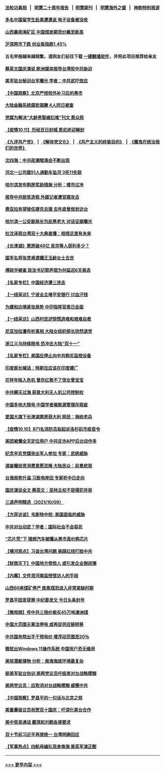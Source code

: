 #### [法轮功真相](https://github.com/gfw-breaker/truth/blob/master/README.md?t=0) &nbsp;&nbsp;|&nbsp;&nbsp; [明慧二十周年报告](https://github.com/gfw-breaker/mh-reports/blob/master/README.md?t=0) &nbsp;&nbsp;|&nbsp;&nbsp;[明慧期刊](https://github.com/gfw-breaker/mh-qikan) &nbsp;&nbsp;|&nbsp;&nbsp; [明慧海外之窗](https://github.com/gfw-breaker/mh-news/blob/master/README.md?t=0) &nbsp;&nbsp;|&nbsp;&nbsp; [神韵特别报道](https://github.com/gfw-breaker/mh-news/blob/master/shenyun.md?t=0)
#### [多名中国留学生赴美遭遣返 电子设备被没收](../pages/nsc413/n13296698.md?t=10112051) 
#### [山西暴雨淹矿区 中国煤炭期货价飙至新高](../pages/nsc413/n13296580.md?t=10112051) 
#### [沪深两市下跌 创业板指跌1.45%](../pages/nsc413/n13296423.md?t=10112051) 
#### 五毛举报越来越频繁，请网友们前往下载 [一键翻墙软件](https://github.com/gfw-breaker/ssr-accounts)，并将此项目推荐给亲友
#### [蔡英文国庆演说 欧洲媒体报导台湾拒中共胁迫](../pages/nsc413/n13296609.md?t=10112051) 
#### [美军驻台秘训台军曝光 学者：中共武吓效应](../pages/nsc413/n13296398.md?t=10112051) 
#### [【中国观察】北京严控校外补习后的黑市](../pages/nsc413/n13296595.md?t=10112051) 
#### [大陆金融系统腐败猖獗 4人同日被查](../pages/nsc413/n13296341.md?t=10112051) 
#### [党媒为解决“大龄男娶媳妇难”刊文 惹众怒](../pages/nsc413/n13296532.md?t=10112051) 
#### [【疫情10.11】历经百日封城 悉尼终迎解封](../pages/nsc413/n13296386.md?t=10112051) 
#### [《九评共产党》](https://github.com/begood0513/9ping.md/blob/master/README.md) &nbsp;|&nbsp; [《解体党文化》](../../../../jtdwh.md/blob/master/README.md)  &nbsp;|&nbsp; [《共产主义的终极目的》](../../../../gczydzjmd.md/blob/master/README.md) &nbsp;|&nbsp; [《魔鬼在统治我们的世界》](../../../../mgztzwmdsj.md/blob/master/README.md) 
#### [沈四海：中共政潮暗涌会不断出现](../pages/nsc413/n13296332.md?t=10112051) 
#### [河北一公司载51人通勤车坠河 3死11失联](../pages/nsc413/n13296118.md?t=10112051) 
#### [哈尔滨发布购房奖励措施 分析：楼市过冷](../pages/nsc413/n13295573.md?t=10112051) 
#### [报导中共脱贫造假 外媒记者遭官媒攻击](../pages/nsc413/n13295927.md?t=10112051) 
#### [费亚拉有望接任捷克总理 去年底曾规划访台](../pages/nsc413/n13295977.md?t=10112051) 
#### [哈尔滨一公安副局长包庇黑老大 对话证据曝光](../pages/nsc413/n13295409.md?t=10112051) 
#### [杜汶泽观台湾双十大典直播：相信这里有未来](../pages/nsc413/n13295303.md?t=10112051) 
#### [《长津湖》票房破40亿 吴京等人获利多少？](../pages/nsc413/n13295394.md?t=10112051) 
#### [国军名将张灵甫遗孀王玉龄女士去世](../pages/nsc413/n13295300.md?t=10112051) 
#### [傅政华被查 政法书记郭声琨为何延迟6天表态](../pages/nsc413/n13295227.md?t=10112051) 
#### [【名家专栏】中国经济遭三连击](../pages/nsc413/n13294821.md?t=10112051) 
#### [【一线采访】宁波业主堵平安银行 讨血汗钱](../pages/nsc413/n13295215.md?t=10112051) 
#### [为缓和边境紧张局势 中印指挥官周日会面](../pages/nsc413/n13295207.md?t=10112051) 
#### [【一线采访】山西村民述惊慌逃难和艰难自救](../pages/nsc413/n13295127.md?t=10112051) 
#### [尼亚加拉瀑布听真相 大陆女组织部长欣然退党](../pages/nsc413/n13288962.md?t=10112051) 
#### [浙江义乌持续限电 恐冲击大陆“双十一”](../pages/nsc413/n13294983.md?t=10112051) 
#### [【名家专栏】美国应停止向中共购买监控设备](../pages/nsc413/n13294833.md?t=10112051) 
#### [印度部长喊话：特斯拉应该在印度建厂](../pages/nsc413/n13294819.md?t=10112051) 
#### [花样年陷入危机 曾庆红救不了侄女曾宝宝](../pages/nsc413/n13292612.md?t=10112051) 
#### [中共瞒天过海 获意大利无人机公司控制权](../pages/nsc413/n13289352.md?t=10112051) 
#### [中国多地大限电 中国学者揭能源管理存瑕疵](../pages/nsc413/n13294614.md?t=10112051) 
#### [爱国大旗下长津湖票房获大利 网民：捐给老兵](../pages/nsc413/n13294437.md?t=10112051) 
#### [【疫情10.10】871名消防员拟起诉洛杉矶市疫苗令](../pages/nsc413/n13294346.md?t=10112051) 
#### [美团被爆全天定位用户 中共反诈APP后台动作多](../pages/nsc413/n13294466.md?t=10112051) 
#### [纪念辛亥党媒突出军人参加 专家：武统威胁](../pages/nsc413/n13293806.md?t=10112051) 
#### [调查曝投资消费意愿双降 大陆民众：前景悲观](../pages/nsc413/n13294157.md?t=10112051) 
#### [台海局势升温 习致电岸田 专家析中日走向](../pages/nsc413/n13293956.md?t=10112051) 
#### [国庆演说全文 蔡英文：坚持主权不容侵犯并吞](../pages/nsc413/n13293766.md?t=10112051) 
#### [三退声明精选（2021/10/09）](../pages/nsc413/n13293808.md?t=10112051) 
#### [【方菲访谈】韦斯特中校: 美国面临的威胁](../pages/nsc413/n13293260.md?t=10112051) 
#### [中共对台动武？学者：国际社会不会容忍](../pages/nsc413/n13293624.md?t=10112051) 
#### [“芯片荒”下 理想汽车被曝从黑市高价购芯片](../pages/nsc413/n13293451.md?t=10112051) 
#### [【横河观点】习谈台湾问题 美踩红线打脸中共](../pages/nsc413/n13293473.md?t=10112051) 
#### [【财商天下】中国地方债惊人 或引发企业倒闭潮](../pages/nsc413/n13293154.md?t=10112051) 
#### [【内幕】文件泄河南监控信访人的手段](../pages/nsc413/n13292222.md?t=10112051) 
#### [山西60座煤矿停产 炼焦煤恐进入非常紧缺时期](../pages/nsc413/n13293335.md?t=10112051) 
#### [罗昌平因言获罪 中纪委发文 今日头条封号](../pages/nsc413/n13293270.md?t=10112051) 
#### [【微视频】传中共三倍价偷买45万吨澳洲煤](../pages/nsc413/n13292849.md?t=10112051) 
#### [中国大范围无章法停电 或再促供应链转移](../pages/nsc413/n13293150.md?t=10112051) 
#### [中共国务院出手干预电价 增浮动范围至20％](../pages/nsc413/n13292815.md?t=10112051) 
#### [微软出Windows 11操作系统 中国用户恐无缘用](../pages/nsc413/n13292934.md?t=10112051) 
#### [美核潜艇撞物 分析：南海海底环境最复杂](../pages/nsc413/n13292996.md?t=10112051) 
#### [挺美军驻台协训 美两党议员吁结束对台战略模糊](../pages/nsc413/n13293029.md?t=10112051) 
#### [美两党议员：应取消对台战略模糊 威慑中共](../pages/nsc413/n13292893.md?t=10112051) 
#### [【中国观察】罗昌平的一句话与北京之怒](../pages/nsc413/n13293018.md?t=10112051) 
#### [美重量级议员祝贺双十国庆：吁深化美台合作](../pages/nsc413/n13292223.md?t=10112051) 
#### [美中贸易通话 戴琪和刘鹤各提要求](../pages/nsc413/n13292962.md?t=10112051) 
#### [双十节前习近平再提统一 台湾明确回应](../pages/nsc413/n13292822.md?t=10112051) 
#### [【军事热点】四航母编队现身南海 美英军演正酣](../pages/nsc413/n13291331.md?t=10112051) 

----
#### [ >>> 更早内容 <<< ](../indexes/nsc413-earlier.md)
